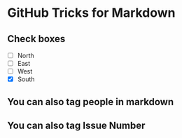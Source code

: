 # GitHub Tricks for Markdown

## Check boxes

* [ ] North 
* [ ] East 
* [ ] West 
* [x] South 

## You can also tag people in markdown

## You can also tag Issue Number
